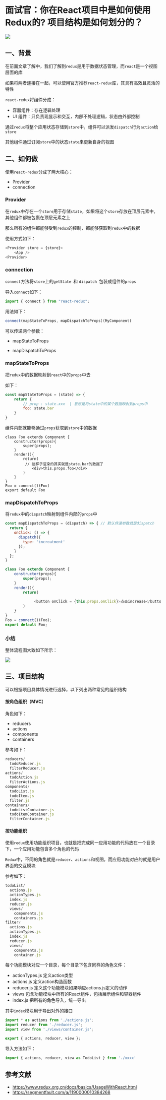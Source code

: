 # 面试官：你在React项目中是如何使用Redux的? 项目结构是如何划分的？

 ![](https://static.vue-js.com/31a4aff0-e7dc-11eb-ab90-d9ae814b240d.png)

## 一、背景

在前面文章了解中，我们了解到`redux`是用于数据状态管理，而`react`是一个视图层面的库

如果将两者连接在一起，可以使用官方推荐`react-redux`库，其具有高效且灵活的特性

`react-redux`将组件分成：

- 容器组件：存在逻辑处理
- UI 组件：只负责现显示和交互，内部不处理逻辑，状态由外部控制

通过`redux`将整个应用状态存储到`store`中，组件可以派发`dispatch`行为`action`给`store`

其他组件通过订阅`store`中的状态`state`来更新自身的视图


## 二、如何做

使用`react-redux`分成了两大核心：

- Provider
- connection

### Provider

在`redux`中存在一个`store`用于存储`state`，如果将这个`store`存放在顶层元素中，其他组件都被包裹在顶层元素之上

那么所有的组件都能够受到`redux`的控制，都能够获取到`redux`中的数据

使用方式如下：

```js
<Provider store = {store}>
    <App />
<Provider>
```



### connection

`connect`方法将`store`上的`getState `和 `dispatch `包装成组件的`props`

导入`connect`如下：

```js
import { connect } from "react-redux";
```

用法如下：

```js
connect(mapStateToProps, mapDispatchToProps)(MyComponent)
```

可以传递两个参数：

- mapStateToProps

- mapDispatchToProps



### mapStateToProps

把`redux`中的数据映射到`react`中的`props`中去

如下：

```jsx
const mapStateToProps = (state) => {
    return {
        // prop : state.xxx  | 意思是将state中的某个数据映射到props中
        foo: state.bar
    }
}
```

组件内部就能够通过`props`获取到`store`中的数据

```cons
class Foo extends Component {
    constructor(props){
        super(props);
    }
    render(){
        return(
         // 这样子渲染的其实就是state.bar的数据了
            <div>this.props.foo</div>
        )
    }
}
Foo = connect()(Foo)
export default Foo
```


### mapDispatchToProps

将`redux`中的`dispatch`映射到组件内部的`props`中

```jsx
const mapDispatchToProps = (dispatch) => { // 默认传递参数就是dispatch
  return {
    onClick: () => {
      dispatch({
        type: 'increatment'
      });
    }
  };
}

```

```js
class Foo extends Component {
    constructor(props){
        super(props);
    }
    render(){
        return(
         
             <button onClick = {this.props.onClick}>点击increase</button>
        )
    }
}
Foo = connect()(Foo);
export default Foo;
```


### 小结

整体流程图大致如下所示：

 ![](https://static.vue-js.com/3e47db10-e7dc-11eb-85f6-6fac77c0c9b3.png)



## 三、项目结构

可以根据项目具体情况进行选择，以下列出两种常见的组织结构

#### 按角色组织（MVC）

角色如下：

- reducers 
- actions
- components 
- containers 

参考如下：

```js
reducers/
  todoReducer.js
  filterReducer.js
actions/
  todoAction.js
  filterActions.js
components/
  todoList.js
  todoItem.js
  filter.js
containers/
  todoListContainer.js
  todoItemContainer.js
  filterContainer.js
```

#### 按功能组织

使用`redux`使用功能组织项目，也就是把完成同一应用功能的代码放在一个目录下，一个应用功能包含多个角色的代码

`Redux`中，不同的角色就是`reducer`、`actions`和视图，而应用功能对应的就是用户界面的交互模块

参考如下：

```js
todoList/
  actions.js
  actionTypes.js
  index.js
  reducer.js
  views/
    components.js
    containers.js
filter/
  actions.js
  actionTypes.js
  index.js
  reducer.js
  views/
    components.js
    container.js
```

每个功能模块对应一个目录，每个目录下包含同样的角色文件：

- actionTypes.js 定义action类型
- actions.js 定义action构造函数
- reducer.js  定义这个功能模块如果响应actions.js定义的动作
- views 包含功能模块中所有的React组件，包括展示组件和容器组件
- index.js 把所有的角色导入，统一导出

其中`index`模块用于导出对外的接口

```js
import * as actions from './actions.js';
import reducer from './reducer.js';
import view from './views/container.js';

export { actions, reducer, view };
```

导入方法如下：

```js
import { actions, reducer, view as TodoList } from './xxxx'
```


## 参考文献

- https://www.redux.org.cn/docs/basics/UsageWithReact.html
- https://segmentfault.com/a/1190000010384268